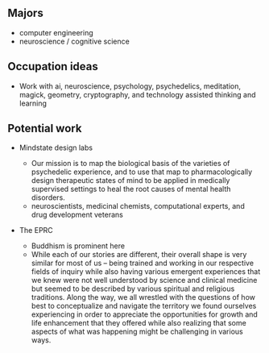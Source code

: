 ## Majors

- computer engineering 
- neuroscience / cognitive science

## Occupation ideas

- Work with ai, neuroscience, psychology, psychedelics, meditation, magick, geometry, cryptography, and technology assisted thinking and learning

## Potential work

- Mindstate design labs
	- Our mission is to map the biological basis of the varieties of psychedelic experience, and to use that map to pharmacologically design therapeutic states of mind to be applied in medically supervised settings to heal the root causes of mental health disorders.
	- neuroscientists, medicinal chemists, computational experts, and drug development veterans

- The EPRC
	- Buddhism is prominent here
	- While each of our stories are different, their overall shape is very similar for most of us – being trained and working in our respective fields of inquiry while also having various emergent experiences that we knew were not well understood by science and clinical medicine but seemed to be described by various spiritual and religious traditions. Along the way, we all wrestled with the questions of how best to conceptualize and navigate the territory we found ourselves experiencing in order to appreciate the opportunities for growth and life enhancement that they offered while also realizing that some aspects of what was happening might be challenging in various ways.
